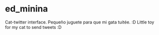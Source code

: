 ed_minina
=========

Cat-twitter interface.
Pequeño juguete para que mi gata tuitée. :D
Little toy for my cat to send tweets :D
